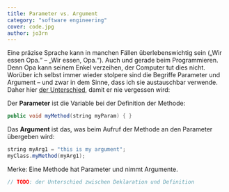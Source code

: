 ```yaml
---
title: Parameter vs. Argument
category: "software engineering"
cover: code.jpg
author: jo3rn
---
```


Eine präzise Sprache kann in manchen Fällen überlebenswichtig sein („Wir essen Opa.“ – „Wir essen, Opa.“). Auch und gerade beim Programmieren. Denn Opa kann seinem Enkel verzeihen, der Computer tut dies nicht. Worüber ich selbst immer wieder stolpere sind die Begriffe Parameter und Argument – und zwar in dem Sinne, dass ich sie austauschbar verwende. Daher hier [der Unterschied](https://stackoverflow.com/questions/156767/whats-the-difference-between-an-argument-and-a-parameter), damit er nie vergessen wird:

Der **Parameter** ist die Variable bei der Definition der Methode:

```java
public void myMethod(string myParam) { }
```

Das **Argument** ist das, was beim Aufruf der Methode an den Parameter übergeben wird:

```java
string myArg1 = "this is my argument";
myClass.myMethod(myArg1);
```

Merke: Eine Methode hat Parameter und nimmt Argumente.

```java
// TODO: der Unterschied zwischen Deklaration und Definition
```